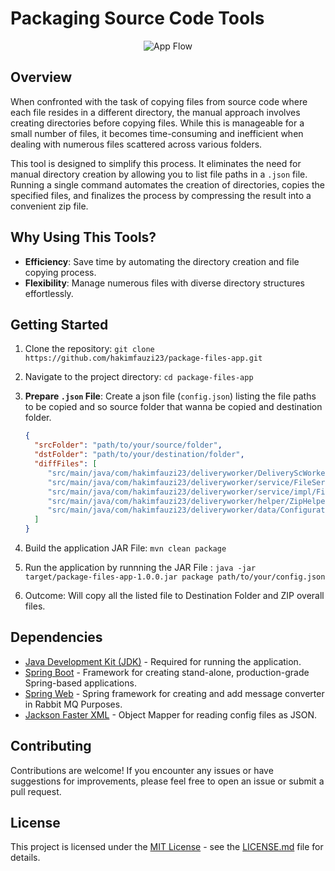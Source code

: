 # Packaging Source Code Tools
<p align="center">
  <img src="./flow.gif" alt="App Flow" />
</p>

## Overview

When confronted with the task of copying files from source code where each file resides in a different directory, the manual approach involves creating directories before copying files. While this is manageable for a small number of files, it becomes time-consuming and inefficient when dealing with numerous files scattered across various folders.

This tool is designed to simplify this process. It eliminates the need for manual directory creation by allowing you to list file paths in a `.json` file. Running a single command automates the creation of directories, copies the specified files, and finalizes the process by compressing the result into a convenient zip file.

## Why Using This Tools?

- **Efficiency**: Save time by automating the directory creation and file copying process.
- **Flexibility**: Manage numerous files with diverse directory structures effortlessly.

## Getting Started

1. Clone the repository: `git clone https://github.com/hakimfauzi23/package-files-app.git`
2. Navigate to the project directory: `cd package-files-app`
3. **Prepare `.json` File**: Create a json file (`config.json`) listing the file paths to be copied and so source folder that wanna be copied and destination folder.

    ```json
    {
      "srcFolder": "path/to/your/source/folder",
      "dstFolder": "path/to/your/destination/folder",
      "diffFiles": [
         "src/main/java/com/hakimfauzi23/deliveryworker/DeliveryScWorkerApplication.java",
         "src/main/java/com/hakimfauzi23/deliveryworker/service/FileService.java",
         "src/main/java/com/hakimfauzi23/deliveryworker/service/impl/FileServiceImpl.java",
         "src/main/java/com/hakimfauzi23/deliveryworker/helper/ZipHelper.java",
         "src/main/java/com/hakimfauzi23/deliveryworker/data/ConfigurationDto.java"
      ]
   }
    ```
4. Build the application JAR File: `mvn clean package`
5. Run the application by runnning the JAR File : `java -jar target/package-files-app-1.0.0.jar package path/to/your/config.json`
6. Outcome: Will copy all the listed file to Destination Folder and ZIP overall files.

## Dependencies

- [Java Development Kit (JDK)](https://www.oracle.com/java/technologies/javase-jdk11-downloads.html) - Required for running the application.
- [Spring Boot](https://spring.io/projects/spring-boot) - Framework for creating stand-alone, production-grade Spring-based applications.
- [Spring Web](https://spring.io/guides/gs/spring-boot/) - Spring framework for creating and add message converter in Rabbit MQ Purposes.
- [Jackson Faster XML](https://mvnrepository.com/artifact/com.fasterxml.jackson.core/jackson-core) - Object Mapper for reading config files as JSON.

## Contributing

Contributions are welcome! If you encounter any issues or have suggestions for improvements, please feel free to open an issue or submit a pull request.

## License

This project is licensed under the [MIT License](https://opensource.org/licenses/MIT) - see the [LICENSE.md](LICENSE.md) file for details.